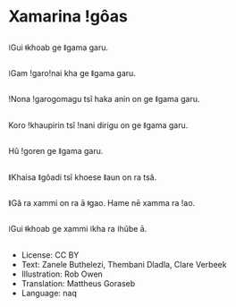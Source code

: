 # Xamarina ǃgôas

##
ǀGui ǂkhoab ge ǁgama garu.

##
ǀGam ǃgaroǃnai kha ge ǁgama garu.

##
ǃNona ǃgarogomagu tsî haka anin on ge ǁgama garu.

##
Koro ǃkhaupirin tsî ǃnani dirigu on ge ǁgama garu.

##
Hû ǃgoren ge ǁgama garu.

##
ǁKhaisa ǁgôadi tsî khoese ǁaun on ra tsâ.

##
ǁGâ ra xammi on ra ā ǂgao. Hame nē xamma ra ǃao.

##
ǀGui ǂkhoab ge xammi ǀkha ra ǀhûbe ā.

##
* License: CC BY
* Text: Zanele Buthelezi, Thembani Dladla, Clare Verbeek
* Illustration: Rob Owen
* Translation: Mattheus Goraseb
* Language: naq
